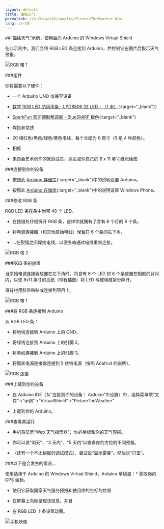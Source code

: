 ```yaml
---
layout: default
title: 描绘天气
permalink: /zh-CN/win10/samples/PictureTheWeather.htm
lang: zh-CN
---
```


##“描绘天气”示例，使用面向 Arduino 的 Windows Virtual Shield

在此示例中，我们会将 RGB LED 条连接到 Arduino，并控制它在图片后指示天气预报。

![RGB 带 1]({{site.baseurl}}/images/RGBSTRIP/rgbstrip_split1.JPG)

###组件

你将需要以下硬件：

* 一个 Arduino UNO 或兼容设备

* [数字 RGB LED 防风雨条 - LPD8806 32 LED - （1 米）](http://www.adafruit.com/products/306){:target="_blank"}）

* [SparkFun 蓝牙调制解调器 - BlueSMiRF 银色](https://www.sparkfun.com/products/12577){:target="_blank"}

* 焊接和烙铁

* 20 根红色/黑色/绿色/黄色电线，每个长度为 6 英寸（5 组 4 种颜色）。

* 相框

* 来自会艺术创作的家庭成员、朋友或你自己的 8 x 11 英寸纸张绘图

###连接到你的设备

* 按照此 [Arduino 存储库](https://github.com/ms-iot/virtual-shields-arduino){:target="_blank"}中的说明设置 Arduino。

* 按照此 [Arduino 存储库](https://github.com/ms-iot/virtual-shields-universal){:target="_blank"}中的说明设置 Windows Phone。

###修改 RGB 条

RGB LED 条在条中附带 48 个 LED。

* 在接缝处仔细拆开 RGB 条，这样你就拥有了含有 8 个灯的 6 个条。

* 将电源连接器（和其他原始电线）保留在 6 个条的右下角，

* ...在裂缝之间焊接电线，以便各端通过电线重新连接。

![RGB 带 2]({{site.baseurl}}/images/RGBSTRIP/rgbstrip_split2.JPG)

###RGB 条的放置

当原始电源连接器放置在右下角时，将含有 8 个 LED 的 6 个条放置在相框的背衬内，以便 8x11 英寸的白纸（带有插图）将 LED 与玻璃框架分隔开。

将背衬用胶带粘贴或连接到项目上。

![RGB 带 1]({{site.baseurl}}/images/RGBSTRIP/rgbstrip_split1.JPG)

###将 RGB 条连接到 Arduino

从 RGB LED 条：

* 将地线连接到 Arduino 上的 GND。

* 将绿线连接到 Arduino 上的引脚 2。

* 将黄线连接到 Arduino 上的引脚 3。

* 将筒状电源连接器连接到 5 伏特电源（按照 Adafruit 的说明）。

![RGB 连接]({{site.baseurl}}/images/RGBSTRIP/rgbconnect.JPG)

###上载到你的设备

* 在 Arduino IDE（从“连接到你的设备： Arduino”中设置）中，选择菜单项“文件”-\>“示例”-\>“VirtualShield”-\>“PictureTheWeather”

* 上载到你的 Arduino。

###查看其运行

* 手机将显示“Web 天气指示器”、你的坐标和你的天气预报。

* 你可以说“明天”、“3 天内”、“5 天内”以查看你的方位的不同预报。

* （还有一个不太秘密的调试模式），尝试说“显示雷暴”。然后说“打击”。

###以下是会发生的情况...

使用适用于 Arduino 的 Windows Virtual Shield，Arduino 草稿是：\* 获取你的 GPS 坐标。

* 使用它获取国家天气服务预报和使用你的坐标的位置

* 在屏幕上向你呈现该信息，并且

* 在 RGB LED 上条设置动画。

![手机映像]({{site.baseurl}}/images/RGBSTRIP/Phone.JPG)
